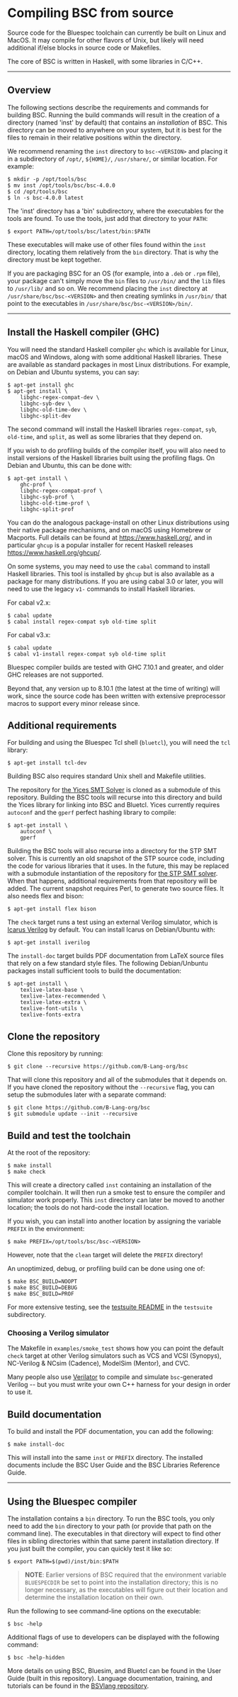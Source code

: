 # Compiling BSC from source

Source code for the Bluespec toolchain can currently be built on Linux
and MacOS. It may compile for other flavors of Unix, but likely will need
additional if/else blocks in source code or Makefiles.

The core of BSC is written in Haskell, with some libraries in C/C++.

---

## Overview

The following sections describe the requirements and commands for building
BSC.  Running the build commands will result in the creation of a directory
(named 'inst' by default) that contains an _installation_ of BSC.  This
directory can be moved to anywhere on your system, but it is best for the
files to remain in their relative positions within the directory.

We recommend renaming the `inst` directory to `bsc-<VERSION>` and placing
it in a subdirectory of `/opt/`, `${HOME}/`, `/usr/share/`, or similar
location.  For example:

    $ mkdir -p /opt/tools/bsc
    $ mv inst /opt/tools/bsc/bsc-4.0.0
    $ cd /opt/tools/bsc
    $ ln -s bsc-4.0.0 latest

The 'inst' directory has a 'bin' subdirectory, where the executables
for the tools are found.  To use the tools, just add that directory to
your `PATH`:

    $ export PATH=/opt/tools/bsc/latest/bin:$PATH

These executables will make use of other files found within the `inst`
directory, locating them relatively from the `bin` directory.  That is
why the directory must be kept together.

If you are packaging BSC for an OS (for example, into a `.deb` or `.rpm`
file), your package can't simply move the `bin` files to `/usr/bin/`
and the `lib` files to `/usr/lib/` and so on.  We recommend placing the
`inst` directory at `/usr/share/bsc/bsc-<VERSION>` and then creating
symlinks in `/usr/bin/` that point to the executables in
`/usr/share/bsc/bsc-<VERSION>/bin/`.

---

## Install the Haskell compiler (GHC)

You will need the standard Haskell compiler `ghc` which is available for Linux,
macOS and Windows, along with some additional Haskell libraries. These are
available as standard packages in most Linux distributions. For example, on
Debian and Ubuntu systems, you can say:

    $ apt-get install ghc
    $ apt-get install \
        libghc-regex-compat-dev \
        libghc-syb-dev \
        libghc-old-time-dev \
        libghc-split-dev

The second command will install the Haskell libraries `regex-compat`, `syb`,
`old-time`, and `split`, as well as some libraries that they depend on.

If you wish to do profiling builds of the compiler itself, you will also need
to install versions of the Haskell libraries built using the profiling flags.
On Debian and Ubuntu, this can be done with:

    $ apt-get install \
        ghc-prof \
        libghc-regex-compat-prof \
        libghc-syb-prof \
        libghc-old-time-prof \
        libghc-split-prof

You can do the analogous package-install on other Linux distributions using
their native package mechanisms, and on macOS using Homebrew or Macports. Full details
can be found at <https://www.haskell.org/>, and in particular `ghcup` is a popular
installer for recent Haskell releases <https://www.haskell.org/ghcup/>.

On some systems, you may need to use the `cabal` command to install Haskell
libraries.  This tool is installed by `ghcup` but is also available as a package
for many distributions.
If you are using cabal 3.0 or later, you will need to use the legacy `v1-`
commands to install Haskell libraries.

For cabal v2.x:

    $ cabal update
    $ cabal install regex-compat syb old-time split

For cabal v3.x:

    $ cabal update
    $ cabal v1-install regex-compat syb old-time split

Bluespec compiler builds are tested with GHC 7.10.1 and greater, and older
GHC releases are not supported.

Beyond that, any version up to 8.10.1 (the latest at the time of writing) will
work, since the source code has been written with extensive preprocessor macros
to support every minor release since.

## Additional requirements

For building and using the Bluespec Tcl shell (`bluetcl`),
you will need the `tcl` library:

    $ apt-get install tcl-dev

Building BSC also requires standard Unix shell and Makefile utilities.

The repository for [the Yices SMT Solver](https://github.com/SRI-CSL/yices2) is
cloned as a submodule of this repository. Building the BSC tools will recurse
into this directory and build the Yices library for linking into BSC and
Bluetcl. Yices currently requires `autoconf` and the `gperf` perfect hashing
library to compile:

    $ apt-get install \
        autoconf \
        gperf

Building the BSC tools will also recurse into a directory for the STP SMT
solver. This is currently an old snapshot of the STP source code, including the
code for various libraries that it uses. In the future, this may be replaced
with a submodule instantiation of the repository for [the STP SMT
solver](https://github.com/stp/stp). When that happens, additional requirements
from that repository will be added. The current snapshot requires Perl, to
generate two source files. It also needs flex and bison:

    $ apt-get install flex bison

The `check` target runs a test using an external Verilog simulator, which is
[Icarus Verilog] by default. You can install Icarus on Debian/Ubuntu with:

    $ apt-get install iverilog

[Icarus Verilog]: http://iverilog.icarus.com

The `install-doc` target builds PDF documentation from LaTeX source files
that rely on a few standard style files.  The following Debian/Unbuntu
packages install sufficient tools to build the documentation:

    $ apt-get install \
        texlive-latex-base \
        texlive-latex-recommended \
        texlive-latex-extra \
        texlive-font-utils \
        texlive-fonts-extra

## Clone the repository

Clone this repository by running:

    $ git clone --recursive https://github.com/B-Lang-org/bsc

That will clone this repository and all of the submodules that it depends on.
If you have cloned the repository without the `--recursive` flag, you can setup
the submodules later with a separate command:

    $ git clone https://github.com/B-Lang-org/bsc
    $ git submodule update --init --recursive

## Build and test the toolchain

At the root of the repository:

    $ make install
    $ make check

This will create a directory called `inst` containing an installation of the
compiler toolchain. It will then run a smoke test to ensure the compiler and
simulator work properly. This `inst` directory can later be moved to another
location; the tools do not hard-code the install location.

If you wish, you can install into another location by assigning the variable
`PREFIX` in the environment:

    $ make PREFIX=/opt/tools/bsc/bsc-<VERSION>

However, note that the `clean` target will delete the `PREFIX` directory!

An unoptimized, debug, or profiling build can be done using one of:

    $ make BSC_BUILD=NOOPT
    $ make BSC_BUILD=DEBUG
    $ make BSC_BUILD=PROF

For more extensive testing, see the [testsuite README](testsuite/README.md)
in the `testsuite` subdirectory.

### Choosing a Verilog simulator

The Makefile in `examples/smoke_test` shows how you can point the default
`check` target at other Verilog simulators such as VCS and VCSI (Synopys),
NC-Verilog & NCsim (Cadence), ModelSim (Mentor), and CVC.

Many people also use [Verilator][] to compile and simulate `bsc`-generated
Verilog -- but you must write your own C++ harness for your design in order to
use it.

[Verilator]: https://www.veripool.org/wiki/verilator

## Build documentation

To build and install the PDF documentation, you can add the following:

    $ make install-doc

This will install into the same `inst` or `PREFIX` directory.
The installed documents include the BSC User Guide and the BSC Libraries
Reference Guide.

---

## Using the Bluespec compiler

The installation contains a `bin` directory. To run the BSC tools, you only
need to add the `bin` directory to your path (or provide that path on the
command line). The executables in that directory will expect to find other
files in sibling directories within that same parent installation directory. If
you just built the compiler, you can quickly test it like so:

    $ export PATH=$(pwd)/inst/bin:$PATH

> **NOTE**: Earlier versions of BSC required that the environment variable
> `BLUESPECDIR` be set to point into the installation directory; this is no
> longer necessary, as the executables will figure out their location and
> determine the installation location on their own.

Run the following to see command-line options on the executable:

    $ bsc -help

Additional flags of use to developers can be displayed with the
following command:

    $ bsc -help-hidden

More details on using BSC, Bluesim, and Bluetcl can be found in the User Guide
(built in this repository).
Language documentation, training, and tutorials can be found in the
[BSVlang repository](https://github.com/BSVLang/Main).
